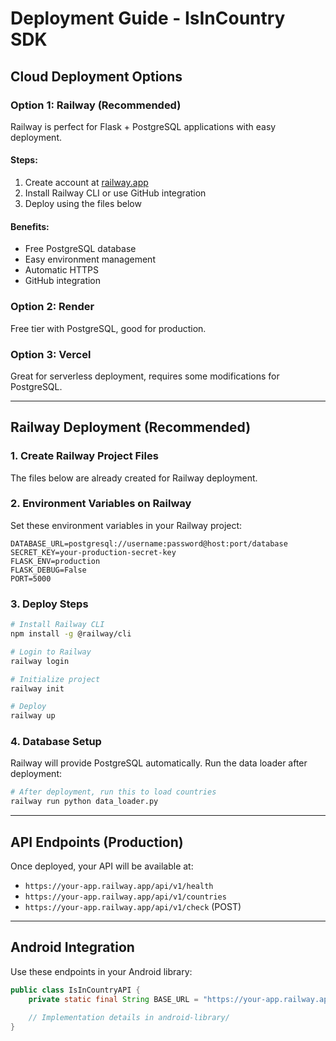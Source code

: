 # Deployment Guide - IsInCountry SDK

## Cloud Deployment Options

### Option 1: Railway (Recommended)
Railway is perfect for Flask + PostgreSQL applications with easy deployment.

#### Steps:
1. Create account at [railway.app](https://railway.app)
2. Install Railway CLI or use GitHub integration
3. Deploy using the files below

#### Benefits:
- Free PostgreSQL database
- Easy environment management
- Automatic HTTPS
- GitHub integration

### Option 2: Render
Free tier with PostgreSQL, good for production.

### Option 3: Vercel
Great for serverless deployment, requires some modifications for PostgreSQL.

---

## Railway Deployment (Recommended)

### 1. Create Railway Project Files

The files below are already created for Railway deployment.

### 2. Environment Variables on Railway

Set these environment variables in your Railway project:

```
DATABASE_URL=postgresql://username:password@host:port/database
SECRET_KEY=your-production-secret-key
FLASK_ENV=production
FLASK_DEBUG=False
PORT=5000
```

### 3. Deploy Steps

```bash
# Install Railway CLI
npm install -g @railway/cli

# Login to Railway
railway login

# Initialize project
railway init

# Deploy
railway up
```

### 4. Database Setup

Railway will provide PostgreSQL automatically. Run the data loader after deployment:

```bash
# After deployment, run this to load countries
railway run python data_loader.py
```

---

## API Endpoints (Production)

Once deployed, your API will be available at:
- `https://your-app.railway.app/api/v1/health`
- `https://your-app.railway.app/api/v1/countries`
- `https://your-app.railway.app/api/v1/check` (POST)

---

## Android Integration

Use these endpoints in your Android library:

```java
public class IsInCountryAPI {
    private static final String BASE_URL = "https://your-app.railway.app/api/v1/";
    
    // Implementation details in android-library/
}
```
